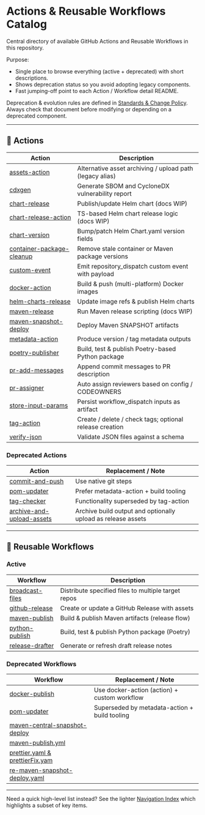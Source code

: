 # Actions & Reusable Workflows Catalog

Central directory of available GitHub Actions and Reusable Workflows in this repository.

Purpose:

- Single place to browse everything (active + deprecated) with short descriptions.
- Shows deprecation status so you avoid adopting legacy components.
- Fast jumping-off point to each Action / Workflow detail README.

Deprecation & evolution rules are defined in [Standards & Change Policy](standards-and-change-policy.md). Always check that document before modifying or depending on a deprecated component.

---

## 🔄 Actions

| Action                                                                      | Description                                              |
| --------------------------------------------------------------------------- | -------------------------------------------------------- |
| [assets-action](../actions/assets-action/README.md)                         | Alternative asset archiving / upload path (legacy alias) |
| [cdxgen](../actions/cdxgen/README.md)                                       | Generate SBOM and CycloneDX vulnerability report         |
| [chart-release](../actions/chart-release/README.md)                         | Publish/update Helm chart (docs WIP)                     |
| [chart-release-action](../actions/chart-release-action/README.md)           | TS-based Helm chart release logic (docs WIP)             |
| [chart-version](../actions/chart-version/README.md)                         | Bump/patch Helm Chart.yaml version fields                |
| [container-package-cleanup](../actions/container-package-cleanup/README.md) | Remove stale container or Maven package versions         |
| [custom-event](../actions/custom-event/README.md)                           | Emit repository_dispatch custom event with payload       |
| [docker-action](../actions/docker-action/README.md)                         | Build & push (multi-platform) Docker images              |
| [helm-charts-release](../actions/helm-charts-release/README.md)             | Update image refs & publish Helm charts                  |
| [maven-release](../actions/maven-release/README.md)                         | Run Maven release scripting (docs WIP)                   |
| [maven-snapshot-deploy](../actions/maven-snapshot-deploy/README.md)         | Deploy Maven SNAPSHOT artifacts                          |
| [metadata-action](../actions/metadata-action/README.md)                     | Produce version / tag metadata outputs                   |
| [poetry-publisher](../actions/poetry-publisher/README.md)                   | Build, test & publish Poetry-based Python package        |
| [pr-add-messages](../actions/pr-add-messages/README.md)                     | Append commit messages to PR description                 |
| [pr-assigner](../actions/pr-assigner/README.md)                             | Auto assign reviewers based on config / CODEOWNERS       |
| [store-input-params](../actions/store-input-params/README.md)               | Persist workflow_dispatch inputs as artifact             |
| [tag-action](../actions/tag-action/README.md)                               | Create / delete / check tags; optional release creation  |
| [verify-json](../actions/verify-json/README.md)                             | Validate JSON files against a schema                     |

### Deprecated Actions

| Action                                                                      | Replacement / Note                                           |
| --------------------------------------------------------------------------- | ------------------------------------------------------------ |
| [commit-and-push](../actions/commit-and-push/README.md)                     | Use native git steps                                         |
| [pom-updater](../actions/pom-updater/README.md)                             | Prefer metadata-action + build tooling                       |
| [tag-checker](../actions/tag-checker/README.md)                             | Functionality superseded by tag-action                       |
| [archive-and-upload-assets](../actions/archive-and-upload-assets/README.md) | Archive build output and optionally upload as release assets |

---

## 🔄 Reusable Workflows

### Active

| Workflow                                       | Description                                         |
| ---------------------------------------------- | --------------------------------------------------- |
| [broadcast-files](reusable/broadcast-files.md) | Distribute specified files to multiple target repos |
| [github-release](reusable/github-release.md)   | Create or update a GitHub Release with assets       |
| [maven-publish](reusable/maven-publish.md)     | Build & publish Maven artifacts (release flow)      |
| [python-publish](reusable/python-publish.md)   | Build, test & publish Python package (Poetry)       |
| [release-drafter](reusable/release-drafter.md) | Generate or refresh draft release notes             |

### Deprecated Workflows

| Workflow                                                                            | Replacement / Note                            |
| ----------------------------------------------------------------------------------- | --------------------------------------------- |
| [docker-publish](reusable/docker-publish.md)                                        | Use docker-action (action) + custom workflow  |
| [pom-updater](reusable/pom-updater.md)                                              | Superseded by metadata-action + build tooling |
| [maven-central-snapshot-deploy](reusable/maven-central-snapshot-deploy-reusable.md) |                                               |
| [maven-publish.yml](reusable/maven-publish.md)                                      |                                               |
| [prettier.yaml & prettierFix.yam]()                                                 |                                               |
| [re-maven-snapshot-deploy.yaml]()                                                   |                                               |

---

Need a quick high-level list instead? See the lighter [Navigation Index](navigation.md) which highlights a subset of key items.
